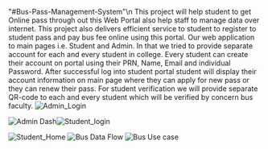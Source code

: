 "#Bus-Pass-Management-System"\n
This project will help student to get Online pass through out this Web Portal also help staff to manage data over internet. This project also delivers efficient service to student to register to student pass and pay bus fee online using this portal. Our web application to main pages i.e. Student and Admin. In that we tried to provide separate account for each and every student in college. Every student can create their account on portal using  their PRN, Name, Email and individual Password. After successful log into student portal student will display their account information on main page where they can apply for new pass or they can renew their pass. For student verification we will provide separate QR-code to each and every student which will be verified by concern bus faculty.
![Admin_Login](https://user-images.githubusercontent.com/96232989/209537976-74f9158c-08b3-42e6-aee4-276616acc948.png)

![Admin Dash](https://user-images.githubusercontent.com/96232989/209537967-97c92a92-b849-44f3-93a0-1394acc81643.png)![Student_login](https://user-images.githubusercontent.com/96232989/209538014-62d66634-5a09-4327-89ad-bbb382e184ca.png)

![Student_Home](https://user-images.githubusercontent.com/96232989/209538004-a679d748-e097-4c28-9a78-8f3266a034d4.png)
![Bus Data Flow](https://user-images.githubusercontent.com/96232989/209538069-1207a276-b7d2-435b-8125-af2e7f29a6b2.png)
![Bus Use case](https://user-images.githubusercontent.com/96232989/209538081-b35e1090-d4c7-4253-a17c-dc7fe3377f9f.png)
